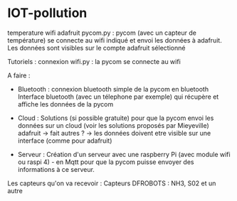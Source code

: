 # IOT-pollution

temperature wifi adafruit pycom.py : pycom (avec un capteur de température) se connecte au wifi indiqué et envoi les données à adafruit. Les données sont visibles sur le compte adafruit sélectionné

Tutoriels :
connexion wifi.py : la pycom se connecte au wifi


A faire :
- Bluetooth : 
connexion bluetooth simple de la pycom en bluetooth
Interface bluetooth (avec un télephone par exemple) qui récupère et affiche les données de la pycom 

- Cloud :
Solutions (si possible gratuite) pour que la pycom envoi les données sur un cloud (voir les solutions proposés par Mieyeville)
adafruit -> fait
autres ?
-> les données doivent etre visible sur une interface (comme pour adafruit)

- Serveur :
Création d'un serveur avec une raspberry Pi (avec module wifi ou raspi 4) - en Mqtt pour que la pycom puisse envoyer des informations à ce serveur.



Les capteurs qu'on va recevoir : 
Capteurs DFROBOTS : NH3, S02 et un autre
